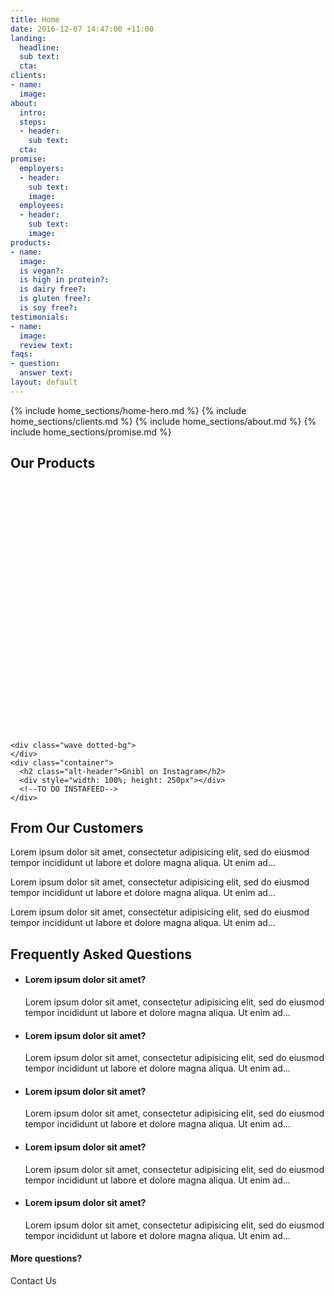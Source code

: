 ```yaml
---
title: Home
date: 2016-12-07 14:47:00 +11:00
landing:
  headline: 
  sub text: 
  cta: 
clients:
- name: 
  image: 
about:
  intro: 
  steps:
  - header: 
    sub text: 
  cta: 
promise:
  employers:
  - header: 
    sub text: 
    image: 
  employees:
  - header: 
    sub text: 
    image: 
products:
- name: 
  image: 
  is vegan?: 
  is high in protein?: 
  is dairy free?: 
  is gluten free?: 
  is soy free?: 
testimonials:
- name: 
  image: 
  review text: 
faqs:
- question: 
  answer text: 
layout: default
---
```


<main>
  {% include home_sections/home-hero.md %}
  {% include home_sections/clients.md %}
  {% include home_sections/about.md %}
  {% include home_sections/promise.md %}

  <h2 class="handdrawn green-header right-header">Our Products</h2>
  <section class="dotted-bg"> <!--PRODUCTS-->
    <div class="wave offwhite-bg">
    </div>
    <div style="width: 100%; height: 400px"></div>
    <!--TO DO CAROUSEL-->
  </section>
  <section> <!--INSTAGRAM FEED-->

    <div class="wave dotted-bg">
    </div>
    <div class="container">
      <h2 class="alt-header">Gnibl on Instagram</h2>
      <div style="width: 100%; height: 250px"></div>
      <!--TO DO INSTAFEED-->
    </div>
  </section>

  <h2 class="handdrawn red-header left-header">From Our Customers</h2>
  <section> <!--TESTIMONIALS-->
    <div class="container">
      <div class="col-xs-12 col-sm-4 col-sm-offset-0">
        <div class="testimonial col-xs-8 col-sm-12 pull-right">
          <p>Lorem ipsum dolor sit amet, consectetur adipisicing elit,
            sed do eiusmod tempor incididunt ut labore et dolore magna aliqua.
             Ut enim ad...</p>
        </div>
        <div class="testimonial-photo col-xs-4 col-sm-12" style="background-image:url()">
        </div>
      </div>
      <div class="col-xs-12 col-sm-4 col-sm-offset-0">
        <div class="testimonial col-xs-8 col-sm-12">
          <p>Lorem ipsum dolor sit amet, consectetur adipisicing elit,
            sed do eiusmod tempor incididunt ut labore et dolore magna aliqua.
             Ut enim ad...</p>
        </div>
        <div class="testimonial-photo col-xs-4 col-sm-12" style="background-image:url()">
        </div>
      </div>
      <div class="col-xs-12 col-sm-4 col-sm-offset-0">
        <div class="testimonial col-xs-8 col-sm-12 pull-right">
          <p>Lorem ipsum dolor sit amet, consectetur adipisicing elit,
            sed do eiusmod tempor incididunt ut labore et dolore magna aliqua.
             Ut enim ad...</p>
        </div>
        <div class="testimonial-photo col-xs-4 col-sm-12" style="background-image:url()">
        </div>
      </div>
    </div>
  </section>
  <section class="faqs"> <!--FAQS-->
    <div class="wave offwhite-bg">
    </div>
    <div class="container">
      <h2 class="alt-header">Frequently Asked Questions</h2>
      <ul class="collapsible">
        <div class="row"><li class="open">
          <div class="col-xs-9 col-xs-offset-2 col-sm-10 col-sm-offset-1">
            <h4>Lorem ipsum dolor sit amet?</h4>
          </div>
          <div class="col-xs-9 col-xs-offset-2 col-sm-10 col-sm-offset-1">
            <p>Lorem ipsum dolor sit amet, consectetur adipisicing elit,
            sed do eiusmod tempor incididunt ut labore et dolore magna aliqua.
            Ut enim ad...</p>
          </div>
        </li></div>
        <div class="row"><li>
          <div class="col-xs-9 col-xs-offset-2 col-sm-10 col-sm-offset-1">
            <h4>Lorem ipsum dolor sit amet?</h4>
          </div>
          <div class="col-xs-9 col-xs-offset-2 col-sm-10 col-sm-offset-1">
            <p>Lorem ipsum dolor sit amet, consectetur adipisicing elit,
            sed do eiusmod tempor incididunt ut labore et dolore magna aliqua.
            Ut enim ad...</p>
          </div>
        </li></div>
        <div class="row"><li>
          <div class="col-xs-9 col-xs-offset-2 col-sm-10 col-sm-offset-1">
            <h4>Lorem ipsum dolor sit amet?</h4>
          </div>
          <div class="col-xs-9 col-xs-offset-2 col-sm-10 col-sm-offset-1">
            <p>Lorem ipsum dolor sit amet, consectetur adipisicing elit,
            sed do eiusmod tempor incididunt ut labore et dolore magna aliqua.
            Ut enim ad...</p>
          </div>
        </li></div>
        <div class="row"><li>
          <div class="col-xs-9 col-xs-offset-2 col-sm-10 col-sm-offset-1">
            <h4>Lorem ipsum dolor sit amet?</h4>
          </div>
          <div class="col-xs-9 col-xs-offset-2 col-sm-10 col-sm-offset-1">
            <p>Lorem ipsum dolor sit amet, consectetur adipisicing elit,
            sed do eiusmod tempor incididunt ut labore et dolore magna aliqua.
            Ut enim ad...</p>
          </div>
        </li></div>
        <div class="row"><li>
          <div class="col-xs-9 col-xs-offset-2 col-sm-10 col-sm-offset-1">
            <h4>Lorem ipsum dolor sit amet?</h4>
          </div>
          <div class="col-xs-9 col-xs-offset-2 col-sm-10 col-sm-offset-1">
            <p>Lorem ipsum dolor sit amet, consectetur adipisicing elit,
            sed do eiusmod tempor incididunt ut labore et dolore magna aliqua.
            Ut enim ad...</p>
          </div>
        </li></div>
      </ul>
      <h4 class="alt-header">More questions?</h4>
      <a class="btn btn-green">Contact Us</a>
    </div>
  </section>
</main>
